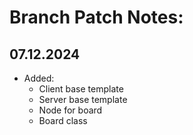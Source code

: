 # Branch Patch Notes:
## 07.12.2024 
- Added:
  - Client base template
  - Server base template
  - Node for board
  - Board class

